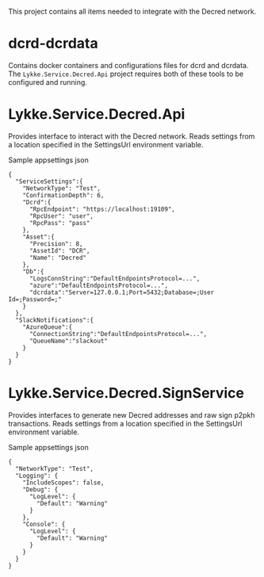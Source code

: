 This project contains all items needed to integrate with the Decred network.

# dcrd-dcrdata

Contains docker containers and configurations files for dcrd and dcrdata.  The `Lykke.Service.Decred.Api` project requires both of these tools to be configured and running.

# Lykke.Service.Decred.Api

Provides interface to interact with the Decred network.  Reads settings from a location specified in the SettingsUrl environment variable.

Sample appsettings json

    {
      "ServiceSettings":{
        "NetworkType": "Test",
        "ConfirmationDepth": 6,
        "Dcrd":{
          "RpcEndpoint": "https://localhost:19109",
          "RpcUser": "user",
          "RpcPass": "pass"
        },
        "Asset":{
          "Precision": 8,
          "AssetId": "DCR",
          "Name": "Decred"
        },
        "Db":{ 
          "LogsConnString":"DefaultEndpointsProtocol=...",
          "azure":"DefaultEndpointsProtocol=...",
          "dcrdata":"Server=127.0.0.1;Port=5432;Database=;User Id=;Password=;"
        }
      },
      "SlackNotifications":{
        "AzureQueue":{
          "ConnectionString":"DefaultEndpointsProtocol=...",
          "QueueName":"slackout"
        }
      }
    }


# Lykke.Service.Decred.SignService

Provides interfaces to generate new Decred addresses and raw sign p2pkh transactions.  Reads settings from a location specified in the SettingsUrl environment variable.

Sample appsettings json

    {
      "NetworkType": "Test",
      "Logging": {
        "IncludeScopes": false,
        "Debug": {
          "LogLevel": {
            "Default": "Warning"
          }
        },
        "Console": {
          "LogLevel": {
            "Default": "Warning"
          }
        }
      }
    }
